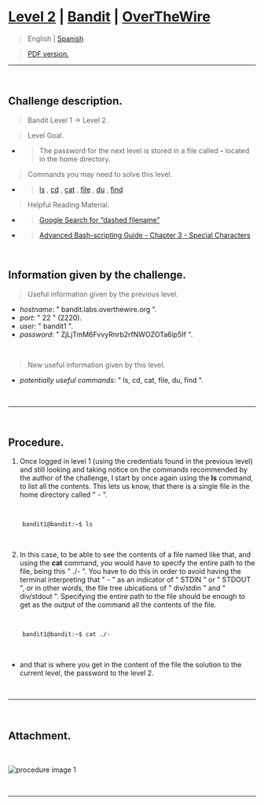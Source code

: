 
# [Level 2](https://overthewire.org/wargames/bandit/bandit2.html) | [Bandit](https://overthewire.org/wargames/bandit/) | [OverTheWire](https://overthewire.org/wargames/)

> English | [Spanish](https://github.com/frandausmeier/CTF_Write-Ups/blob/main/OverTheWire/Bandit/Level_2/level-2_bandit_overthewire_esp.md)

> [PDF version.](https://github.com/frandausmeier/CTF_Write-Ups/blob/main/OverTheWire/Bandit/Level_2/level-2_bandit_overthewire_eng.pdf)
-----

<br>

## Challenge description.

> Bandit Level 1 → Level 2.

> Level Goal.
- > The password for the next level is stored in a file called  **-**  located in the home directory.

> Commands you may need to solve this level.
- > [ls](https://manpages.ubuntu.com/manpages/noble/man1/ls.1.html)  ,  [cd](https://manpages.ubuntu.com/manpages/noble/man1/cd.1posix.html)  ,  [cat](https://manpages.ubuntu.com/manpages/noble/man1/cat.1.html)  ,  [file](https://manpages.ubuntu.com/manpages/noble/man1/file.1.html)  ,  [du](https://manpages.ubuntu.com/manpages/noble/man1/du.1.html)  ,  [find](https://manpages.ubuntu.com/manpages/noble/man1/find.1.html)

> Helpful Reading Material.
- > [Google Search for “dashed filename”](https://www.google.com/search?q=dashed+filename)
- > [Advanced Bash-scripting Guide - Chapter 3 - Special Characters](https://linux.die.net/abs-guide/special-chars.html)

<br>

## Information given by the challenge.
> Useful information given by the previous level.
- _hostname_: " bandit.labs.overthewire.org ".
- _port_: " 22 " (2220).
- _user_: " bandit1 ".
- _password_: " ZjLjTmM6FvvyRnrb2rfNWOZOTa6ip5If ".

<br>

> New useful information given by this level.
- _potentially useful commands_: " ls, cd, cat, file, du, find ".

<br>

-----

<br>

## Procedure.
1. Once logged in level 1 (using the credentials found in the previous level) and still looking and taking notice on the commands recommended by the author of the challenge, I start by once again using the **ls** command, to list all the contents. This lets us know, that there is a single file in the home directory called " - ".
    
<br>

```bash
	bandit1@bandit:~$ ls
```

<br>

2. In this case, to be able to see the contents of a file named like that, and using the **cat** command, you would have to specify the entire path to the file, being this " ./- ". You have to do this in order to avoid having the terminal interpreting that " - " as an indicator of " STDIN "  or " STDOUT ", or in other words, the file tree ubications of " div/stdin " and " div/stdout ". Specifying the entire path to the file should be enough to get as the output of the command all the contents of the file. 

<br>

```bash
	bandit1@bandit:~$ cat ./-
```

<br>

* and that is where you get in the content of the file the solution to the current level, the password to the level 2.

<br>

-----

<br>

## Attachment.

<br>

![procedure image 1](https://github.com/frandausmeier/CTF_Write-Ups/blob/main/OverTheWire/Bandit/Level_2/attachments/procedure_bandit2.png?raw=true)

<br>

----

